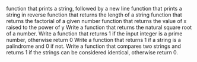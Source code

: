 function that prints a string, followed by a new line
function that prints a string in reverse
function that returns the length of a string
function that returns the factorial of a given number
function that returns the value of x raised to the power of y
Write a function that returns the natural square root of a number.
Write a function that returns 1 if the input integer is a prime number, otherwise return 0
Write a function that returns 1 if a string is a palindrome and 0 if not.
Write a function that compares two strings and returns 1 if the strings can be considered identical, otherwise return 0.
